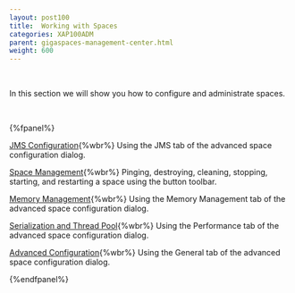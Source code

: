 ```yaml
---
layout: post100
title:  Working with Spaces
categories: XAP100ADM
parent: gigaspaces-management-center.html
weight: 600
---
```


<br>


In this section we will show you how to configure and administrate spaces.

<br>

{%fpanel%}

[JMS Configuration](./space-jms---gigaspaces-browser.html){%wbr%}
Using the JMS tab of the advanced space configuration dialog.


[Space Management](./space-maintenance---gigaspaces-browser.html){%wbr%}
Pinging, destroying, cleaning, stopping, starting, and restarting a space using the button toolbar.


[Memory Management](./space-memory-management---gigaspaces-browser.html){%wbr%}
Using the Memory Management tab of the advanced space configuration dialog.

[Serialization and Thread Pool](./space-serialization-and-engine-thread-pool---gigaspaces-browser.html){%wbr%}
Using the Performance tab of the advanced space configuration dialog.

[Advanced Configuration](./space-timeout,-filters-and-lease-manager---gigaspaces-browser.html){%wbr%}
Using the General tab of the advanced space configuration dialog.

{%endfpanel%}


